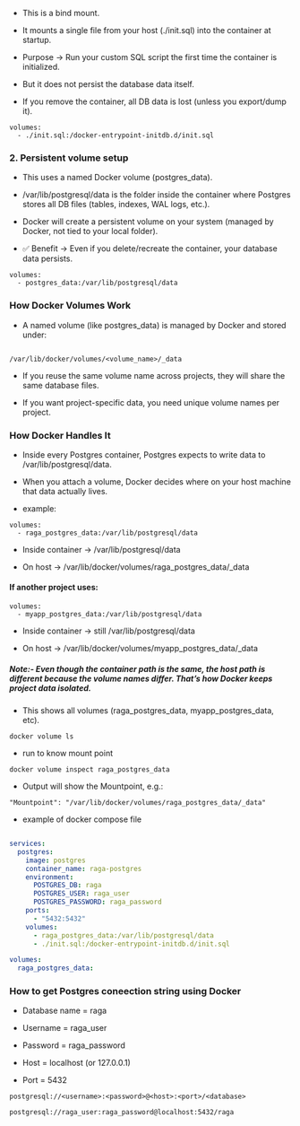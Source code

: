 - This is a bind mount.

- It mounts a single file from your host (./init.sql) into the container at startup.

- Purpose → Run your custom SQL script the first time the container is initialized.

-  But it does not persist the database data itself.

- If you remove the container, all DB data is lost (unless you export/dump it).
```
volumes:
  - ./init.sql:/docker-entrypoint-initdb.d/init.sql

```

### 2. Persistent volume setup

- This uses a named Docker volume (postgres_data).

- /var/lib/postgresql/data is the folder inside the container where Postgres stores all DB files (tables, indexes, WAL logs, etc.).

- Docker will create a persistent volume on your system (managed by Docker, not tied to your local folder).

- ✅ Benefit → Even if you delete/recreate the container, your database data persists.

```
volumes:
  - postgres_data:/var/lib/postgresql/data

```

### How Docker Volumes Work

- A named volume (like postgres_data) is managed by Docker and stored under:

```

/var/lib/docker/volumes/<volume_name>/_data

```
- If you reuse the same volume name across projects, they will share the same database files.

- If you want project-specific data, you need unique volume names per project.

### How Docker Handles It

- Inside every Postgres container, Postgres expects to write data to /var/lib/postgresql/data.

- When you attach a volume, Docker decides where on your host machine that data actually lives.
- example:
```
volumes:
  - raga_postgres_data:/var/lib/postgresql/data

```

- Inside container → /var/lib/postgresql/data

- On host → /var/lib/docker/volumes/raga_postgres_data/_data

#### If another project uses:

```
volumes:
  - myapp_postgres_data:/var/lib/postgresql/data

```

- Inside container → still /var/lib/postgresql/data

- On host → /var/lib/docker/volumes/myapp_postgres_data/_data

##### Note:- Even though the container path is the same, the host path is different because the volume names differ. That’s how Docker keeps project data isolated.

- This shows all volumes (raga_postgres_data, myapp_postgres_data, etc).
```
docker volume ls

```
- run to know mount point
```
docker volume inspect raga_postgres_data
```

- Output will show the Mountpoint, e.g.:

```
"Mountpoint": "/var/lib/docker/volumes/raga_postgres_data/_data"

```

- example of docker compose file

```yml

services:
  postgres:
    image: postgres
    container_name: raga-postgres
    environment:
      POSTGRES_DB: raga
      POSTGRES_USER: raga_user
      POSTGRES_PASSWORD: raga_password
    ports:
      - "5432:5432"
    volumes:
      - raga_postgres_data:/var/lib/postgresql/data
      - ./init.sql:/docker-entrypoint-initdb.d/init.sql

volumes:
  raga_postgres_data:


```


### How to get Postgres coneection string using Docker 

- Database name = raga

- Username = raga_user

- Password = raga_password

- Host = localhost (or 127.0.0.1)

- Port = 5432

```
postgresql://<username>:<password>@<host>:<port>/<database>

```

```
postgresql://raga_user:raga_password@localhost:5432/raga


```